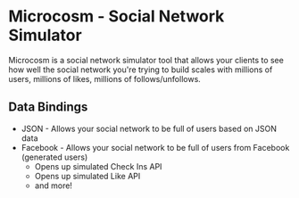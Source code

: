 # Microcosm - Social Network Simulator

Microcosm is a social network simulator tool that allows your clients to see how well the social network you're trying to build scales with millions of users, millions of likes, millions of follows/unfollows.

## Data Bindings

* JSON - Allows your social network to be full of users based on JSON data
* Facebook - Allows your social network to be full of users from Facebook (generated users)
  * Opens up simulated Check Ins API
  * Opens up simulated Like API
  * and more!
  
